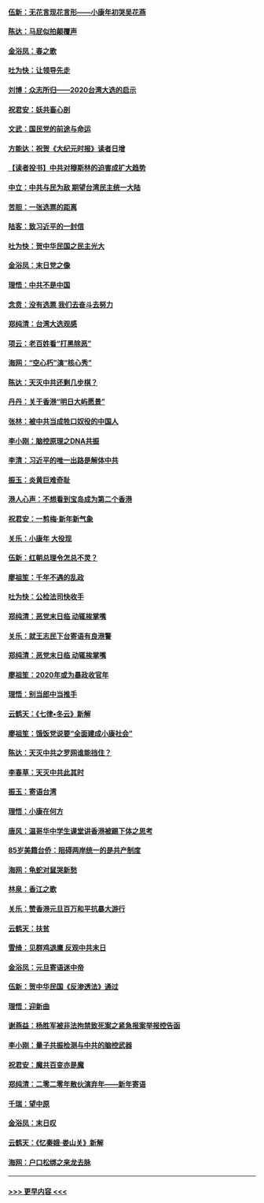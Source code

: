 #### [伍新：无花言现花言形——小康年初哭吴花燕](../pages/nsc993/n11800044.md?t=01181011) 
#### [陈达：马屁似拍颠覆声](../pages/nsc993/n11800010.md?t=01181011) 
#### [金浴凤：春之歌](../pages/nsc993/n11797687.md?t=01181011) 
#### [吐为快：让领导先走](../pages/nsc993/n11797512.md?t=01181011) 
#### [刘博：众志所归——2020台湾大选的启示](../pages/nsc993/n11796878.md?t=01181011) 
#### [祝君安：妖共畜心剖](../pages/nsc993/n11794273.md?t=01181011) 
#### [文武：国民党的前途与命运](../pages/nsc993/n11794198.md?t=01181011) 
#### [方能达：祝贺《大纪元时报》读者日增](../pages/nsc993/n11793807.md?t=01181011) 
#### [【读者投书】中共对穆斯林的迫害成扩大趋势](../pages/nsc993/n11791371.md?t=01181011) 
#### [中立：中共与民为敌 期望台湾民主统一大陆](../pages/nsc993/n11790392.md?t=01181011) 
#### [苦胆：一张选票的距离](../pages/nsc993/n11788914.md?t=01181011) 
#### [陆客：致习近平的一封信](../pages/nsc993/n11788867.md?t=01181011) 
#### [吐为快：贺中华民国之民主光大](../pages/nsc993/n11788618.md?t=01181011) 
#### [金浴凤：末日党之像](../pages/nsc993/n11787475.md?t=01181011) 
#### [理悟：中共不是中国](../pages/nsc993/n11787463.md?t=01181011) 
#### [念贲：没有选票  我们去奋斗去努力](../pages/nsc993/n11787398.md?t=01181011) 
#### [郑纯清：台湾大选观感](../pages/nsc993/n11786210.md?t=01181011) 
#### [项云：老百姓看“打黑除恶”](../pages/nsc993/n11785398.md?t=01181011) 
#### [海网：“空心朽”演“核心秀”](../pages/nsc993/n11783874.md?t=01181011) 
#### [陈达：天灭中共还剩几步棋？](../pages/nsc993/n11783719.md?t=01181011) 
#### [丹丹：关于香港“明日大屿愿景”](../pages/nsc993/n11783273.md?t=01181011) 
#### [张林：被中共当成牲口奴役的中国人](../pages/nsc993/n11782397.md?t=01181011) 
#### [李小刚：脑控原理之DNA共振](../pages/nsc993/n11780962.md?t=01181011) 
#### [李清：习近平的唯一出路是解体中共](../pages/nsc993/n11780866.md?t=01181011) 
#### [振玉：炎黄巨难奇耻](../pages/nsc993/n11779632.md?t=01181011) 
#### [港人心声：不想看到宝岛成为第二个香港](../pages/nsc993/n11778817.md?t=01181011) 
#### [祝君安：一剪梅‧新年新气象](../pages/nsc993/n11776340.md?t=01181011) 
#### [关乐：小康年 大役现](../pages/nsc993/n11774213.md?t=01181011) 
#### [伍新：红朝总理令怎总不灵？](../pages/nsc993/n11770813.md?t=01181011) 
#### [廖祖笙：千年不遇的乱政](../pages/nsc993/n11770373.md?t=01181011) 
#### [吐为快：公检法司快收手](../pages/nsc993/n11770359.md?t=01181011) 
#### [郑纯清：恶党末日临 动辄挨掌嘴](../pages/nsc993/n11769912.md?t=01181011) 
#### [关乐：就王志民下台寄语有良港警](../pages/nsc993/n11769903.md?t=01181011) 
#### [郑纯清：恶党末日临 动辄挨掌嘴](../pages/nsc993/n11769356.md?t=01181011) 
#### [廖祖笙：2020年或为暴政收官年](../pages/nsc993/n11768216.md?t=01181011) 
#### [理悟：别当郎中当推手](../pages/nsc993/n11768243.md?t=01181011) 
#### [云鹤天：《七律▪冬云》新解](../pages/nsc993/n11768204.md?t=01181011) 
#### [廖祖笙：饿饭党说要“全面建成小康社会”](../pages/nsc993/n11767482.md?t=01181011) 
#### [陈达：天灭中共之罗网谁能挡住？](../pages/nsc993/n11767465.md?t=01181011) 
#### [李春草：天灭中共此其时](../pages/nsc993/n11767452.md?t=01181011) 
#### [振玉：寄语台湾](../pages/nsc993/n11767432.md?t=01181011) 
#### [理悟：小康在何方](../pages/nsc993/n11767394.md?t=01181011) 
#### [唐风：温哥华中学生课堂讲香港被踢下体之思考](../pages/nsc993/n11766848.md?t=01181011) 
#### [85岁美籍台侨：阻碍两岸统一的是共产制度](../pages/nsc993/n11765043.md?t=01181011) 
#### [海网：龟蛇对鼠哭新愁](../pages/nsc993/n11764895.md?t=01181011) 
#### [林泉：香江之歌](../pages/nsc993/n11764415.md?t=01181011) 
#### [关乐：赞香港元旦百万和平抗暴大游行](../pages/nsc993/n11764382.md?t=01181011) 
#### [云鹤天：扶贫](../pages/nsc993/n11764245.md?t=01181011) 
#### [雪绮：见群鸡退鹰  反观中共末日](../pages/nsc993/n11762112.md?t=01181011) 
#### [金浴凤：元旦寄语迷中帝](../pages/nsc993/n11761788.md?t=01181011) 
#### [伍新：贺中华民国《反渗透法》通过](../pages/nsc993/n11761994.md?t=01181011) 
#### [理悟：迎新曲](../pages/nsc993/n11761152.md?t=01181011) 
#### [谢燕益：杨胜军被非法拘禁致死案之紧急报案举报控告函](../pages/nsc993/n11756134.md?t=01181011) 
#### [李小刚：量子共振检测与中共的脑控武器](../pages/nsc993/n11754518.md?t=01181011) 
#### [祝君安：魔共百变亦是魔](../pages/nsc993/n11754469.md?t=01181011) 
#### [郑纯清：二零二零年散伙演弃年——新年寄语](../pages/nsc993/n11754195.md?t=01181011) 
#### [千瑞：望中原](../pages/nsc993/n11754159.md?t=01181011) 
#### [金浴凤：末日叹](../pages/nsc993/n11752359.md?t=01181011) 
#### [云鹤天：《忆秦娥‧娄山关》新解](../pages/nsc993/n11752348.md?t=01181011) 
#### [海网：户口松绑之来龙去脉](../pages/nsc993/n11752328.md?t=01181011) 

----
#### [ >>> 更早内容 <<< ](../indexes/nsc993-earlier.md)
